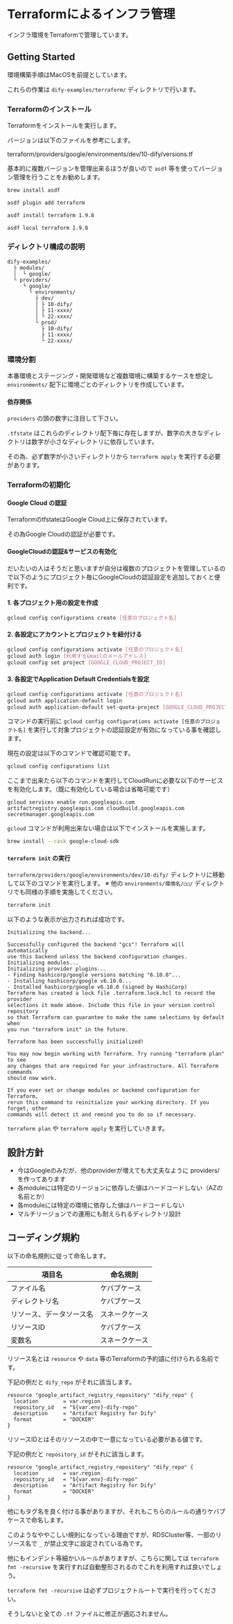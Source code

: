 # Terraformによるインフラ管理

インフラ環境をTerraformで管理しています。

## Getting Started

環境構築手順はMacOSを前提としています。

これらの作業は `dify-examples/terraform/` ディレクトリで行います。

### Terraformのインストール

Terraformをインストールを実行します。

バージョンは以下のファイルを参考にします。

terraform/providers/google/environments/dev/10-dify/versions.tf

基本的に複数バージョンを管理出来るほうが良いので `asdf` 等を使ってバージョン管理を行うことをお勧めします。

```bash
brew install asdf

asdf plugin add terraform

asdf install terraform 1.9.8

asdf local terraform 1.9.8
```

### ディレクトリ構成の説明

```
dify-examples/
  ├ modules/
  │  └ google/
  └ providers/
     └ google/
       └ environments/
         ├ dev/
         │ ├ 10-dify/
         │ ├ 11-xxxx/
         │ └ 22-xxxx/
         └ prod/
           ├ 10-dify/
           ├ 11-xxxx/
           └ 22-xxxx/
```

### 環境分割

本番環境とステージング・開発環境など複数環境に構築するケースを想定し `environments/` 配下に環境ごとのディレクトリを作成しています。

#### 依存関係

`providers` の頭の数字に注目して下さい。

`.tfstate` はこれらのディレクトリ配下毎に存在しますが、数字の大きなディレクトリは数字が小さなディレクトリに依存しています。

その為、必ず数字が小さいディレクトリから `terraform apply` を実行する必要があります。

### Terraformの初期化

#### Google Cloud の認証

TerraformのtfstateはGoogle Cloud上に保存されています。

その為Google Cloudの認証が必要です。


#### GoogleCloudの認証&サービスの有効化

だいたいの人はそうだと思いますが自分は複数のプロジェクトを管理しているので以下のようにプロジェクト毎にGoogleCloudの認証設定を追加しておくと便利です。

#### 1. 各プロジェクト用の設定を作成

```bash
gcloud config configurations create [任意のプロジェクト名]
```

#### 2. 各設定にアカウントとプロジェクトを紐付ける

```bash
gcloud config configurations activate [任意のプロジェクト名]
gcloud auth login [利用するGmailのメールアドレス]
gcloud config set project [GOOGLE_CLOUD_PROJECT_ID]
```

#### 3. 各設定でApplication Default Credentialsを設定

```bash
gcloud config configurations activate [任意のプロジェクト名]
gcloud auth application-default login
gcloud auth application-default set-quota-project [GOOGLE_CLOUD_PROJECT_ID]
```

コマンドの実行前に `gcloud config configurations activate [任意のプロジェクト名]` を実行して対象プロジェクトの認証設定が有効になっている事を確認します。

現在の設定は以下のコマンドで確認可能です。

```bash
gcloud config configurations list
```
ここまで出来たら以下のコマンドを実行してCloudRunに必要な以下のサービスを有効化します。（既に有効化している場合は省略可能です）

```
gcloud services enable run.googleapis.com artifactregistry.googleapis.com cloudbuild.googleapis.com secretmanager.googleapis.com
```

`gcloud` コマンドが利用出来ない場合は以下でインストールを実施します。

```bash
brew install --cask google-cloud-sdk
```

#### `terraform init` の実行

`terraform/providers/google/environments/dev/10-dify/` ディレクトリに移動して以下のコマンドを実行します。
※ 他の `environments/環境名/◯◯/` ディレクトリでも同様の手順を実施してください。

```bash
terraform init
```

以下のような表示が出力されれば成功です。

```
Initializing the backend...

Successfully configured the backend "gcs"! Terraform will automatically
use this backend unless the backend configuration changes.
Initializing modules...
Initializing provider plugins...
- Finding hashicorp/google versions matching "6.10.0"...
- Installing hashicorp/google v6.10.0...
- Installed hashicorp/google v6.10.0 (signed by HashiCorp)
Terraform has created a lock file .terraform.lock.hcl to record the provider
selections it made above. Include this file in your version control repository
so that Terraform can guarantee to make the same selections by default when
you run "terraform init" in the future.

Terraform has been successfully initialized!

You may now begin working with Terraform. Try running "terraform plan" to see
any changes that are required for your infrastructure. All Terraform commands
should now work.

If you ever set or change modules or backend configuration for Terraform,
rerun this command to reinitialize your working directory. If you forget, other
commands will detect it and remind you to do so if necessary.
```

`terraform plan` や `terraform apply` を実行していきます。

## 設計方針

- 今はGoogleのみだが、他のproviderが増えても大丈夫なように providers/ を作ってあります
- 各moduleには特定のリージョンに依存した値はハードコードしない（AZの名前とか）
- 各moduleには特定の環境に依存した値はハードコードしない
- マルチリージョンでの運用にも耐えられるディレクトリ設計

## コーディング規約

以下の命名規則に従って命名します。

| 項目名                   | 命名規則       |
| ------------------------ | -------------- |
| ファイル名               | ケバブケース   |
| ディレクトリ名           | ケバブケース   |
| リソース、データソース名 | スネークケース |
| リソースID               | ケバブケース   |
| 変数名                   | スネークケース |

リソース名とは `resource` や `data` 等のTerraformの予約語に付けられる名前です。

下記の例だと `dify_repo` がそれに該当します。

```hcl
resource "google_artifact_registry_repository" "dify_repo" {
  location        = var.region
  repository_id   = "${var.env}-dify-repo"
  description     = "Artifact Registry for Dify"
  format          = "DOCKER"
}
```

リソースIDとはそのリソースの中で一意になっている必要がある値です。

下記の例だと `repository_id` がそれに該当します。

```hcl
resource "google_artifact_registry_repository" "dify_repo" {
  location        = var.region
  repository_id   = "${var.env}-dify-repo"
  description     = "Artifact Registry for Dify"
  format          = "DOCKER"
}
```

他にもタグ名を良く付ける事がありますが、それもこちらのルールの通りケバブケースで命名します。

このようなややこしい規則になっている理由ですが、RDSCluster等、一部のリソース名で `_` が禁止文字に設定されている為です。

他にもインデント等細かいルールがありますが、こちらに関しては `terraform fmt -recursive` を実行すれば自動整形されるのでこれを利用すれば良いでしょう。

`terraform fmt -recursive` は必ずプロジェクトルートで実行を行ってください。

そうしないと全ての `.tf` ファイルに修正が適応されません。
